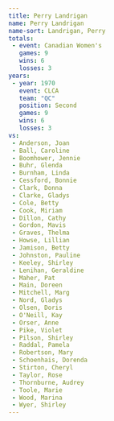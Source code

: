 ```yaml
---
title: Perry Landrigan
name: Perry Landrigan
name-sort: Landrigan, Perry
totals:
 - event: Canadian Women's
   games: 9
   wins: 6
   losses: 3
years:
 - year: 1970
   event: CLCA
   team: "QC"
   position: Second
   games: 9
   wins: 6
   losses: 3
vs:
 - Anderson, Joan
 - Ball, Caroline
 - Boomhower, Jennie
 - Buhr, Glenda
 - Burnham, Linda
 - Cessford, Bonnie
 - Clark, Donna
 - Clarke, Gladys
 - Cole, Betty
 - Cook, Miriam
 - Dillon, Cathy
 - Gordon, Mavis
 - Graves, Thelma
 - Howse, Lillian
 - Jamison, Betty
 - Johnston, Pauline
 - Keeley, Shirley
 - Lenihan, Geraldine
 - Maher, Pat
 - Main, Doreen
 - Mitchell, Marg
 - Nord, Gladys
 - Olsen, Doris
 - O'Neill, Kay
 - Orser, Anne
 - Pike, Violet
 - Pilson, Shirley
 - Raddal, Pamela
 - Robertson, Mary
 - Schoenhais, Dorenda
 - Stirton, Cheryl
 - Taylor, Rose
 - Thornburne, Audrey
 - Toole, Marie
 - Wood, Marina
 - Wyer, Shirley
---
```

